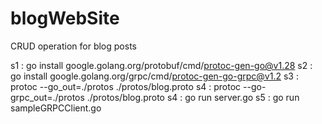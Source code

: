 # blogWebSite
CRUD operation for blog posts

s1 : go install google.golang.org/protobuf/cmd/protoc-gen-go@v1.28
s2 : go install google.golang.org/grpc/cmd/protoc-gen-go-grpc@v1.2
s3	: protoc --go_out=./protos ./protos/blog.proto
s4 : protoc --go-grpc_out=./protos ./protos/blog.proto
s4 : go run server.go
s5 : go run sampleGRPCClient.go